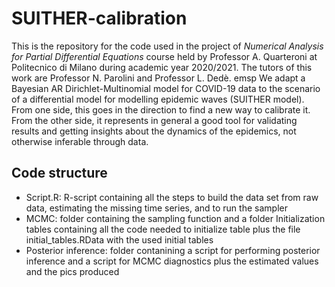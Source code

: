 # SUITHER-calibration

This is the repository for the code used in the project of *Numerical Analysis for Partial Differential Equations* course held by Professor A. Quarteroni at Politecnico di Milano during academic year 2020/2021. The tutors of this work are Professor N. Parolini and Professor L. Dedè.
emsp We adapt a Bayesian AR Dirichlet-Multinomial model for COVID-19 data to the scenario of a differential model for modelling epidemic waves (SUITHER model). From one side, this goes in the direction to find a new way to calibrate it. From the other side, it represents in general a good tool for validating results and getting insights about the dynamics of the epidemics, not otherwise inferable through data.


## Code structure
- Script.R: R-script containing all the steps to build the data set from raw data, estimating the missing time series, and to run the sampler
- MCMC: folder containing the sampling function and a folder Initialization tables containing all the code needed to initialize table plus the file initial_tables.RData with the used initial tables
- Posterior inference: folder contanining a script for performing posterior inference and a script for MCMC diagnostics plus the estimated values and the pics produced

    
    
